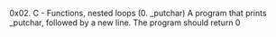0x02. C - Functions, nested loops
(0. _putchar) A program that prints _putchar, followed by a new line. The program should return 0
